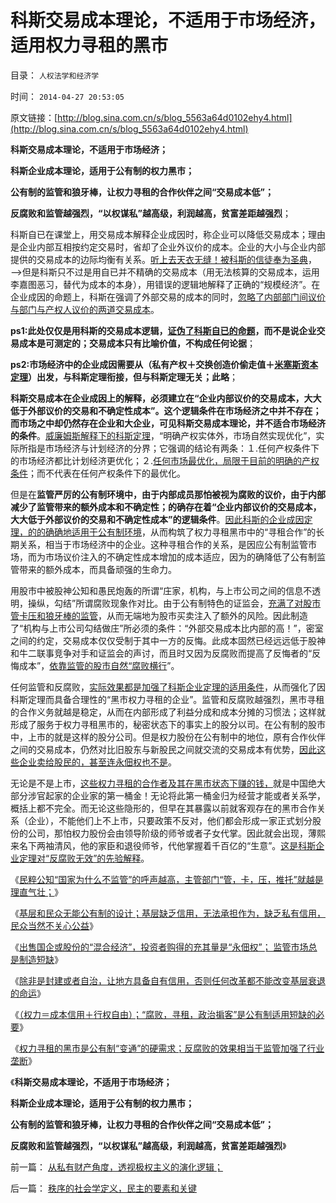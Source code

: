 # 科斯交易成本理论，不适用于市场经济，适用权力寻租的黑市

目录： `人权法学和经济学` 

时间： `2014-04-27 20:53:05` 

原文链接：[http://blog.sina.com.cn/s/blog_5563a64d0102ehy4.html](http://blog.sina.com.cn/s/blog_5563a64d0102ehy4.html)

**科斯交易成本理论，不适用于市场经济；**

**科斯企业成本理论，适用于公有制的权力黑市；**

**公有制的监管和狼牙棒，让权力寻租的合作伙伴之间“交易成本低”；**

**反腐败和监管越强烈，“以权谋私”越高级，利润越高，贫富差距越强烈**；

科斯自已在课堂上，用交易成本解释企业成因时，称企业可以降低交易成本；理由是企业内部互相按约定交易时，省却了企业外议价的成本。企业的大小与企业内部提供的交易成本的边际均衡有关系。[听上去天衣无缝！被科斯的信徒奉为圣典](../../../2013/9/19/罗纳德.科斯不是可以引据的权威，及薛兆丰；.md)，——>但是科斯只不过是用自已并不精确的交易成本（用无法核算的交易成本，运用李嘉图恶习，替代为成本的本身），用错误的逻辑地解释了正确的“规模经济”。在企业成因的命题上，科斯在强调了外部交易的成本的同时，[忽略了内部部门间议价与部门与产权人议价的两道交易成本](../../../2011/12/9/新制度学派混淆了人权与产权，Dc诺斯理解了科斯的错误.md)。

**ps1:此处仅仅是用科斯的交易成本逻辑，[证伪了科斯自已的命题](../../../2012/7/6/科斯及一切违背“默认权益归属个体”的都是伪科学.md)，而不是说企业交易成本是可测定的；交易成本只有比喻价值，不构成任何论据**；

**ps2:市场经济中的企业成因需要从（私有产权＋交换创造价偷走值＋[米塞斯资本定理](../../../2010/12/21/米塞斯资本原理；什么是亏损？.md)）出发，与科斯定理衔接，但与科斯定理无关；此略**；

**科斯交易成本在企业成因上的解释，必须建立在“企业内部议价的交易成本，大大低于外部议价的交易和不确定性成本”。**这个逻辑条件在市场经济之中并不存在；而市场之中却仍然存在企业和大企业，可**见科斯交易成本理论，并不适合市场经济的条件**。[威廉姆斯解释下的科斯定理](../../../2009/7/21/科斯定理解读中国经济现象.md)，“明确产权实体外，市场自然实现优化”，实际所指是市场经济与计划经济的分界；它强调的结论有两条：１.任何产权条件下的市场经济都比计划经济更优化；２.[任何市场最优化，局限于目前的明确的产权条件](../../../2013/9/23/科斯交易成本“最优化”的忽悠，此最优化，非彼最优化.md)；而不代表在任何产权条件下的最优化。

但是在**监管严厉的公有制环境中，由于内部成员那怕被视为腐败的议价，由于内部减少了监管带来的额外成本和不确定性；的确存在着“企业内部议价的交易成本，大大低于外部议价的交易和不确定性成本”的逻辑条件**。[因此科斯的企业成因定理，的的确确地适用于公有制环境](../../../2009/7/21/做小做强与科斯产权定理的历史贡献.md)，从而构筑了权力寻租黑市中的“寻租合作”的长期关系，相当于市场经济中的企业。这种寻租合作的关系，是因应公有制监管市场，而为市场议价注入的不确定性成本增加的成本适应，因为的确降低了公有制监管带来的额外成本，而具备顽强的生命力。

用股市中被股神公知和愚民炮轰的所谓“庄家，机构，与上市公司之间的信息不透明，操纵，勾结”所谓腐败现象作对比。由于公有制特色的证监会，[充满了对股市管卡压和狼牙棒的监管](../../../2013/7/31/(银行＋地产)无牛市，更不会有国进民退的牛市.md)，从而无端地为股市买卖注入了额外的风险。因此制造了“机构与上市公司勾结做庄”所必须的条件：“外部交易成本比内部的高！”，密室之间的约定，交易成本仅仅受制于其中一方的反悔。此成本固然已经远远低于股神和牛二联事竞争对手和证监会的声讨，而且时又因为反腐败而提高了反悔者的“反悔成本”，[依靠监管的股市自然“腐败横行](../../../2013/7/10/证监会限制散户逃离国企和亏损股的监管措施.md)”。

任何监管和反腐败，[实际效果都是加强了科斯企业定理的适用条件](../../../2009/7/22/科斯定理的缺陷和交易成本概念的滥用.md)，从而强化了因科斯定理而具备合理性的“黑市权力寻租的企业”。监管和反腐败越强烈，黑市寻租的合作义务就越是稳定，从而在内部形成了利益分成和成本分摊的习惯法；这样就形成了服务于权力寻租黑市的，秘密状态下的事实上的股分以司。在公有制的股市中，上市的就是这样的股分公司。但是权力股份在公有制中的地位，原有合作伙伴之间的交易成本，仍然对比旧股东与新股民之间就交流的交易成本有优势，[因此这些企业卖给股民的，甚至连永佃权也不是](../../../2014/4/21/卖国企或股份，出售的只是“永佃权”的一部分；.md)。

无论是不是上市，[这些权力寻租的合作者及其在黑市状态下赚的钱，](../../../2014/4/23/权力的结构，寻租黑市中的血酬，城管，奸商和售后服务.md)就是中国绝大部分涉官起家的企业家的第一桶金！无论将此第一桶金归为经营才能或者关系学，概括上都不完全。而无论这些隐形的，但早在其暴露以前就客观存在的黑市合作关系（企业），不能他们上不上市，只要政策不反对，他们都会形成一家正式划分股份的公司，那怕权力股份会由领导阶级的师爷或者子女代掌。因此就会出现，薄熙来名下两袖清风，他的家臣和退役师爷，代他掌握着千百亿的“生意”。[这是科斯企业定理对“反腐败无效”的先验解释](../../../2009/7/21/科斯定理之中国定律和科学的发展观.md)。

《[民粹公知“国家为什么不监管”的呼声越高，主管部门“管，卡，压，推托”就越是理直气壮；](../../../2014/4/17/政府监管的宁左勿右的儿戏.md)》

《[基层和民众无能公有制的设计；基层缺乏信用，无法承担作为，缺乏私有信用，民众当然不关心公益](../../../2014/4/19/公有制基层无能，封建或自治的必要性.md)》

《[出售国企或股份的“混合经济”，投资者购得的充其量是“永佃权”；
监管市场总是制造短缺](../../../2014/4/21/卖国企或股份，出售的只是“永佃权”的一部分；.md)》

《[除非是封建或者自治，让地方具备自有信用，否则任何改革都不能改变基层衰退的命运](../../../2014/4/22/封建主义的改革路线，贵族从良的寻租掮客.md)》

《[（权力＝成本信用＋行权自由）；“腐败，寻租，政治掮客”是公有制适用短缺的必要](../../../2014/4/23/权力的结构，寻租黑市中的血酬，城管，奸商和售后服务.md)》

《[权力寻租的黑市是公有制“变通”的硬需求；反腐败的效果相当于监管加强了行业垄断](../../../2014/4/25/权力寻租黑市服务，权力股份的必要性.md)》

《**科斯交易成本理论，不适用于市场经济；**

**科斯企业成本理论，适用于公有制的权力黑市；**

**公有制的监管和狼牙棒，让权力寻租的合作伙伴之间“交易成本低”；**

**反腐败和监管越强烈，“以权谋私”越高级，利润越高，贫富差距越强烈**》

前一篇： [从私有财产角度，透视极权主义的演化逻辑；](../../../2014/4/27/从私有财产角度，透视极权主义的演化逻辑；.md)

后一篇： [秩序的社会学定义，民主的要素和关键](../../../2014/4/20/秩序的社会学定义，民主的要素和关键.md)

